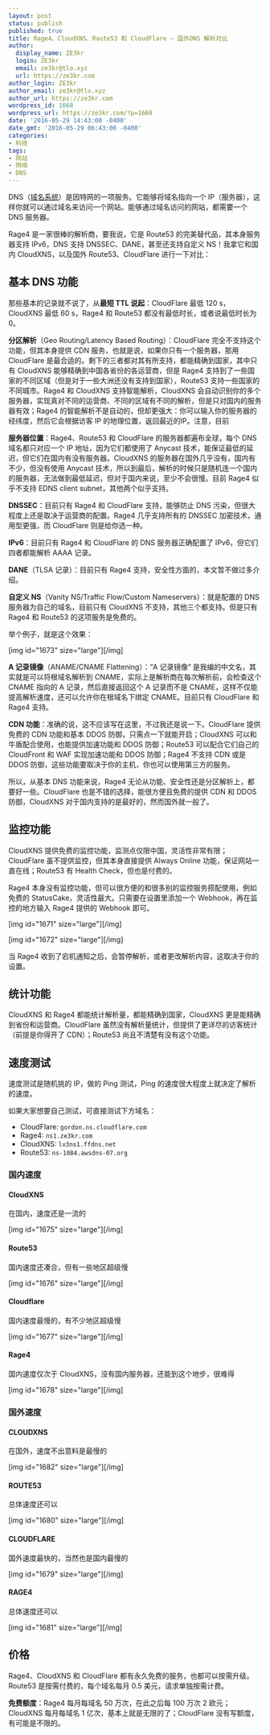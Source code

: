 ```yaml
---
layout: post
status: publish
published: true
title: Rage4、CloudXNS、Route53 和 CloudFlare — 国外DNS 解析对比
author:
  display_name: ZE3kr
  login: ZE3kr
  email: ze3kr@tlo.xyz
  url: https://ze3kr.com
author_login: ZE3kr
author_email: ze3kr@tlo.xyz
author_url: https://ze3kr.com
wordpress_id: 1668
wordpress_url: https://ze3kr.com/?p=1668
date: '2016-05-29 14:43:00 -0400'
date_gmt: '2016-05-29 06:43:00 -0400'
categories:
- 科技
tags:
- 网站
- 网络
- DNS
---
```

<p>DNS（<a href="https://zh.wikipedia.org/wiki/域名系统" target="_blank">域名系统</a>）是因特网的一项服务。它能够将域名指向一个 IP（服务器），这样你就可以通过域名来访问一个网站。能够通过域名访问的网站，都需要一个 DNS 服务器。</p>
<p>Rage4 是一家很棒的解析商，要我说，它是 Route53 的完美替代品，其本身服务器支持 IPv6，DNS 支持 DNSSEC、DANE，甚至还支持自定义 NS！我拿它和国内 CloudXNS，以及国外 Route53、CloudFlare 进行一下对比：<!--more--></p>
<h2>基本 DNS 功能</h2>
<p>那些基本的记录就不说了，从<strong>最短 TTL 说起</strong>：CloudFlare 最低 120 s，CloudXNS 最低 60 s，Rage4 和 Route53 都没有最低时长，或者说最低时长为 0。</p>
<p><strong>分区解析</strong>（Geo Routing/Latency Based Routing）：CloudFlare 完全不支持这个功能，但其本身提供 CDN 服务，也就是说，如果你只有一个服务器，那用 CloudFlare 是最合适的。剩下的三者都对其有所支持，都能精确到国家，其中只有 CloudXNS 能够精确到中国各省份的各运营商，但是 Rage4 支持到了一些国家的不同区域（但是对于一些大洲还没有支持到国家），Route53 支持一些国家的不同城市。Rage4 和 CloudXNS 支持智能解析，CloudXNS 会自动识别你的多个服务器，实现真对不同的运营商、不同的区域有不同的解析，但是只对国内的服务器有效；Rage4 的智能解析不是自动的，但却更强大：你可以输入你的服务器的经纬度，然后它会根据访客 IP 的地理位置，返回最近的IP。注意，目前</p>
<p><strong>服务器位置</strong>：Rage4、Route53 和 CloudFlare 的服务器都遍布全球，每个 DNS 域名都只对应一个 IP 地址，因为它们都使用了 Anycast 技术，能保证最低的延迟，但它们在国内有没有服务器。CloudXNS 的服务器在国外几乎没有，国内有不少，但没有使用 Anycast 技术，所以到最后，解析的时候只是随机连一个国内的服务器，无法做到最低延迟，但对于国内来说，至少不会很慢。目前 Rage4 似乎不支持 EDNS client subnet，其他两个似乎支持。</p>
<p><strong>DNSSEC</strong>：目前只有 Rage4 和 CloudFlare 支持，能够防止 DNS 污染，但很大程度上还是取决于运营商的配置。Rage4 几乎支持所有的 DNSSEC 加密技术，通用型更强，而 CloudFlare 则是给你选一种。</p>
<p><strong>IPv6</strong>：目前只有 Rage4 和 CloudFlare 的 DNS 服务器正确配置了 IPv6，但它们四者都能解析 AAAA 记录。</p>
<p><strong>DANE</strong>（TLSA 记录）：目前只有 Rage4 支持，安全性方面的，本文暂不做过多介绍。</p>
<p><strong>自定义 NS</strong>（Vanity NS/Traffic Flow/Custom Nameservers）：就是配置的 DNS 服务器为自己的域名，目前只有 CloudXNS 不支持，其他三个都支持。但是只有 Rage4 和 Route53 的这项服务是免费的。</p>
<p>举个例子，就是这个效果：</p>
<p>[img id="1673" size="large"][/img]</p>
<p><strong>A 记录镜像</strong>（ANAME/CNAME Flattening）：“A 记录镜像” 是我编的中文名，其实就是可以将根域名解析到 CNAME，实际上是解析商在每次解析前，会检查这个 CNAME 指向的 A 记录，然后直接返回这个 A 记录而不是 CNAME，这样不仅能提高解析速度，还可以允许你在根域名下绑定 CNAME。目前只有 CloudFlare 和 Rage4 支持。</p>
<p><strong>CDN 功能</strong>：准确的说，这不应该写在这里，不过我还是说一下。CloudFlare 提供免费的 CDN 功能和基本 DDOS 防御，只需点一下就能开启；CloudXNS 可以和牛盾配合使用，也能提供加速功能和 DDOS 防御；Route53 可以配合它们自己的 CloudFront 和 WAF 实现加速功能和 DDOS 防御；Rage4 不支持 CDN 或是 DDOS 防御，这些功能要取决于你的主机，你也可以使用第三方的服务。</p>
<p>所以，从基本 DNS 功能来说，Rage4 无论从功能、安全性还是分区解析上，都要好一些。CloudFlare 也是不错的选择，能很方便且免费的提供 CDN 和 DDOS 防御，CloudXNS 对于国内支持的是最好的，然而国外就一般了。</p>
<h2>监控功能</h2>
<p>CloudXNS 提供免费的监控功能，监测点仅限中国，灵活性非常有限；CloudFlare 虽不提供监控，但其本身直接提供 Always Online 功能，保证网站一直在线；Route53 有 Health Check，但也是付费的。</p>
<p>Rage4 本身没有监控功能，但可以很方便的和很多别的监控服务搭配使用，例如免费的 StatusCake，灵活性最大。只需要在设置里添加一个 Webhook，再在监控的地方输入 Rage4 提供的 Webhook 即可。</p>
<p>[img id="1671" size="large"][/img]</p>
<p>[img id="1672" size="large"][/img]</p>
<p>当 Rage4 收到了宕机通知之后，会暂停解析，或者更改解析内容，这取决于你的设置。</p>
<h2>统计功能</h2>
<p>CloudXNS 和 Rage4 都能统计解析量，都能精确到国家，CloudXNS 更是能精确到省份和运营商。CloudFlare 虽然没有解析量统计，但提供了更详尽的访客统计（前提是你得开了 CDN）；Route53 尚且不清楚有没有这个功能。</p>
<h2>速度测试</h2>
<p>速度测试是随机挑的 IP，做的 Ping 测试，Ping 的速度很大程度上就决定了解析的速度。</p>
<p>如果大家想要自己测试，可直接测试下方域名：</p>
<ul>
<li>CloudFlare: <code>gordon.ns.cloudflare.com</code></li>
<li>Rage4: <code>ns1.ze3kr.com</code></li>
<li>CloudXNS: <code>lv3ns1.ffdns.net</code></li>
<li>Route53: <code>ns-1084.awsdns-07.org</code></li>
</ul>
<h3>国内速度</h3>
<h4>CloudXNS</h4>
<p>在国内，速度还是一流的</p>
<p>[img id="1675" size="large"][/img]</p>
<h4>Route53</h4>
<p>国内速度还凑合，但有一些地区超级慢</p>
<p>[img id="1676" size="large"][/img]</p>
<h4>Cloudflare</h4>
<p>国内速度最慢的，有不少地区超级慢</p>
<p>[img id="1677" size="large"][/img]</p>
<h4>Rage4</h4>
<p>国内速度仅次于 CloudXNS，没有国内服务器，还能到这个地步，很难得</p>
<p>[img id="1678" size="large"][/img]</p>
<h3>国外速度</h3>
<h4>CLOUDXNS</h4>
<p>在国外，速度不出意料是最慢的</p>
<p>[img id="1682" size="large"][/img]</p>
<h4>ROUTE53</h4>
<p>总体速度还可以</p>
<p>[img id="1680" size="large"][/img]</p>
<h4>CLOUDFLARE</h4>
<p>国外速度最快的，当然也是国内最慢的</p>
<p>[img id="1679" size="large"][/img]</p>
<h4>RAGE4</h4>
<p>总体速度还可以</p>
<p>[img id="1681" size="large"][/img]</p>
<h2>价格</h2>
<p>Rage4、CloudXNS 和 CloudFlare 都有永久免费的服务，也都可以按需升级。Route53 是按需付费的，每个域名每月 0.5 美元，请求单独按需计费。</p>
<p><strong>免费额度</strong>：Rage4 每月每域名 50 万次，在此之后每 100 万次 2 欧元；CloudXNS 每月每域名 1 亿次，基本上就是无限的了；CloudFlare 没有写额度，有可能是不限的。</p>
